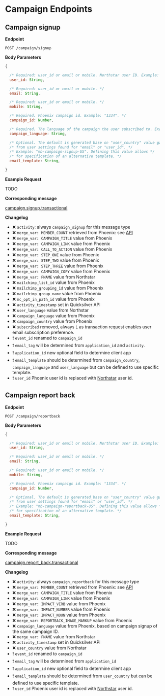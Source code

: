 # Campaign Endpoints

## Campaign signup

**Endpoint**

```
POST /campaign/signup
```

**Body Parameters**

```js
{

  /* Required: user_id or email or mobile. Northstar user ID. Example: "555b9225bffebc31068b4567". */
  user_id: String,

  /* Required: user_id or email or mobile. */
  email: String,

  /* Required: user_id or email or mobile. */
  mobile: String,

  /* Required. Phoenix campaign id. Example: "1334". */
  campaign_id: Number,

  /* Required. The language of the campaign the user subscribed to. Example: "en". */
  campaign_language: String,

  /* Optional. The default is generated base on "user_country" value gathered */
  /* from user settings found for "email" or "user_id". */
  /* Example: "mb-campaign-signup-US". Defining this value allows */
  /* for specification of an alternative template. */
  email_template: String,

}
```

**Example Request**

TODO

**Corresponding message**

[campaign.signup.transactional](../messages/campaign.signup.transactional.md)

**Changelog**

- :x: `activity`: always `campaign_signup` for this message type
- :x: `merge_var: MEMBER_COUNT` retrieved from Phoenix: see [API](https://github.com/DoSomething/phoenix/wiki/API#get-member-count)
- :x: `merge_var: CAMPAIGN_TITLE` value from Phoenix
- :x: `merge_var: CAMPAIGN_LINK` value from Phoenix
- :x: `merge_var: CALL_TO_ACTION` value from Phoenix
- :x: `merge_var: STEP_ONE` value from Phoenix
- :x: `merge_var: STEP_TWO` value from Phoenix
- :x: `merge_var: STEP_THREE` value from Phoenix
- :x: `merge_var: CAMPAIGN_COPY` value from Phoenix
- :x: `merge_var: FNAME` value from Northstar
- :x: `mailchimp_list_id` value from Phoenix
- :x: `mailchimp_grouping_id` value from Phoenix
- :x: `mailchimp_group_name` value from Phoenix
- :x: `mc_opt_in_path_id` value from Phoenix
- :x: `activity_timestamp` set in Quicksilver API
- :x: `user_language` value from Northstar
- :x: `campaign_language` value from Phoenix
- :x: `campaign_country` value from Phoenix
- :x: `subscribed` removed, always `1` as transaction request enables user email subscription preference.
- :heavy_exclamation_mark: `event_id` renamed to `campaign_id`
- :heavy_exclamation_mark: `email_tag` will be determined from `application_id` and `activity`.
- :heavy_exclamation_mark: `application_id` new optional field to determine client app
- :heavy_exclamation_mark: `email_template` should be determined from `campaign_country`, `campaign_language` and `user_language` but can be defined to use specific template.
- :heavy_exclamation_mark: `user_id` Phoenix user id is replaced with [Northstar](https://github.com/DoSomething/northstar/blob/dev/documentation/endpoints/users.md#retrieve-a-user) user id.


## Campaign report back


**Endpoint**

```
POST /campaign/reportback
```

**Body Parameters**

```js
{

  /* Required: user_id or email or mobile. Northstar user ID. Example: "555b9225bffebc31068b4567". */
  user_id: String,

  /* Required: user_id or email or mobile. */
  email: String,

  /* Required: user_id or email or mobile. */
  mobile: String,

  /* Required. Phoenix campaign id. Example: "1334". */
  campaign_id: Number,

  /* Optional. The default is generated base on "user_country" value gathered */
  /* from user settings found for "email" or "user_id". */
  /* Example: "mb-campaign-reportback-US". Defining this value allows */
  /* for specification of an alternative template. */
  email_template: String,

}
```

**Example Request**

TODO


**Corresponding message**

[campaign.report_back.transactional](../messages/campaign.report_back.transactional.md)

**Changelog**

- :x: `activity`: always `campaign_reportback` for this message type
- :x: `merge_var: MEMBER_COUNT` retrieved from Phoenix: see [API](https://github.com/DoSomething/phoenix/wiki/API#get-member-count)
- :x: `merge_var: CAMPAIGN_TITLE` value from Phoenix
- :x: `merge_var: CAMPAIGN_LINK` value from Phoenix
- :x: `merge_var: IMPACT_VERB` value from Phoenix
- :x: `merge_var: IMPACT_NUMBER` value from Phoenix
- :x: `merge_var: IMPACT_NOUN` value from Phoenix
- :x: `merge_var: REPORTBACK_IMAGE_MARKUP` value from Phoenix
- :x: `campaign_language` value from Phoenix, based on campaign signup of the same campaign ID.
- :x: `merge_var: FNAME` value from Northstar
- :x: `activity_timestamp` set in Quicksilver API
- :x: `user_country` value from Northstar
- :heavy_exclamation_mark: `event_id` renamed to `campaign_id`
- :heavy_exclamation_mark: `email_tag` will be determined from `application_id`
- :heavy_exclamation_mark: `application_id` new optional field to determine client app
- :heavy_exclamation_mark: `email_template` should be determined from `user_country` but can be defined to use specific template.
- :heavy_exclamation_mark: `user_id` Phoenix user id is replaced with [Northstar](https://github.com/DoSomething/northstar/blob/dev/documentation/endpoints/users.md#retrieve-a-user) user id.
